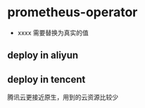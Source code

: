 # prometheus-operator
- xxxx 需要替换为真实的值

## deploy in aliyun 


## deploy in tencent

腾讯云更接近原生，用到的云资源比较少
